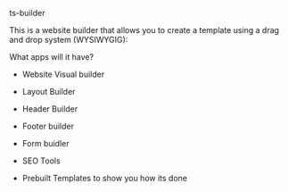 ts-builder 


This is a website builder that allows you to create a template using a drag and drop system (WYSIWYGIG):

What apps will it have?
- Website Visual builder
- Layout Builder
- Header Builder
- Footer builder
- Form buidler 
- SEO Tools

- Prebuilt Templates to show you how its done
